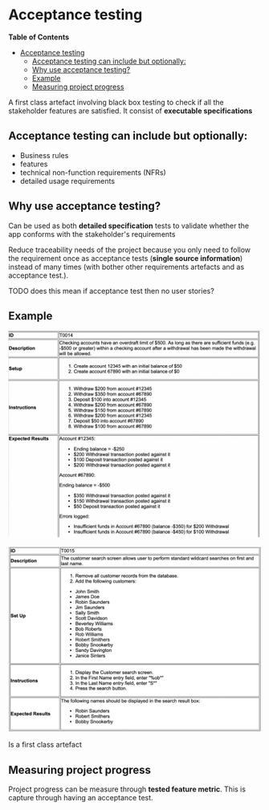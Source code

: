 # Acceptance testing

<!-- markdown-toc start - Don't edit this section. Run M-x markdown-toc-refresh-toc -->
**Table of Contents**

- [Acceptance testing](#acceptance-testing)
    - [Acceptance testing can include but optionally:](#acceptance-testing-can-include-but-optionally)
    - [Why use acceptance testing?](#why-use-acceptance-testing)
    - [Example](#example)
    - [Measuring project progress](#measuring-project-progress)

<!-- markdown-toc end -->

A first class artefact involving black box testing to check if all the stakeholder features are satisfied. It consist of **executable specifications**


## Acceptance testing can include but optionally:

* Business rules
* features
* technical non-function requirements (NFRs) 
* detailed usage requirements

## Why use acceptance testing?

Can be used as both **detailed specification** tests to validate whether the app conforms with the stakeholder's requirements

Reduce traceability needs of the project because you only need to follow the requirement once as acceptance tests (**single source information**) instead of many times (with bother other requirements artefacts and as acceptance test.).

TODO does this mean if acceptance test then no user stories?

## Example

![Alt Text](pic1.png) 

![Alt Text](pic2.png) 

Is a first class artefact

## Measuring project progress
Project progress can be measure through **tested feature metric**. This is capture through having an acceptance test.
      

